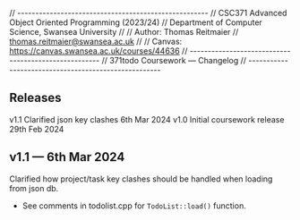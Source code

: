 // -----------------------------------------------------
// CSC371 Advanced Object Oriented Programming (2023/24)
// Department of Computer Science, Swansea University
//
// Author: Thomas Reitmaier
//         thomas.reitmaier@swansea.ac.uk
//
// Canvas: https://canvas.swansea.ac.uk/courses/44636
// -----------------------------------------------------
// 371todo Coursework — Changelog
// -----------------------------------------------------

Releases
--------
v1.1    Clarified json key clashes                 6th Mar 2024
v1.0    Initial coursework release                29th Feb 2024

v1.1 — 6th Mar 2024
-------------------
Clarified how project/task key clashes should be handled when loading from json db.
- See comments in todolist.cpp for `TodoList::load()` function.


